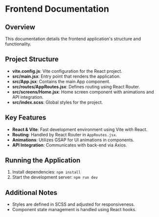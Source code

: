 # Frontend Documentation

## Overview
This documentation details the frontend application's structure and functionality.

## Project Structure
- **vite.config.js**: Vite configuration for the React project.
- **src/main.jsx**: Entry point that renders the application.
- **src/App.jsx**: Contains the main App component.
- **src/routes/AppRoutes.jsx**: Defines routing using React Router.
- **src/screens/Home.jsx**: Home screen component with animations and API integration.
- **src/index.scss**: Global styles for the project.

## Key Features
- **React & Vite**: Fast development environment using Vite with React.
- **Routing**: Handled by React Router in `AppRoutes.jsx`.
- **Animations**: Utilizes GSAP for UI animations in components.
- **API Integration**: Communicates with back-end via Axios.

## Running the Application
1. Install dependencies: `npm install`
2. Start the development server: `npm run dev`

## Additional Notes
- Styles are defined in SCSS and adjusted for responsiveness.
- Component state management is handled using React hooks.